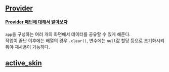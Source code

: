 ## [Provider](https://github.com/rrousselGit/provider)
#### [Provider 패턴에 대해서 알아보자](https://software-creator.tistory.com/26)
`app`을 구성하는 여러 개의 화면에서 데이터를 공유할 수 있게 해준다.  
작업이 끝난 이후에는 배열의 경우 `.clear()`, 변수에는 `null`값 할당 등으로 초기화시켜줘야 재사용이 가능하다.  

## [active_skin](https://github.com/SoftwareBrothers/active_skin)

